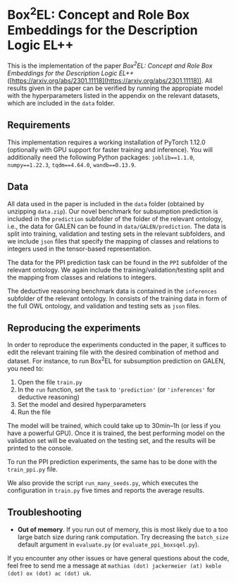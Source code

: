 # Box<sup>2</sup>EL: Concept and Role Box Embeddings for the Description Logic EL++

This is the implementation of the paper *Box<sup>2</sup>EL: Concept and Role Box Embeddings for the Description Logic EL++* ([https://arxiv.org/abs/2301.11118](https://arxiv.org/abs/2301.11118)). All results given in the paper can be verified by running the appropiate model with the hyperparameters listed in the appendix on the relevant datasets, which are included in the `data` folder.

## Requirements

This implementation requires a working installation of PyTorch 1.12.0 (optionally with GPU support for faster training and inference). You will additionally need the following Python packages: `joblib==1.1.0`, `numpy==1.22.3`, `tqdm==4.64.0`, `wandb==0.13.9`.

## Data

All data used in the paper is included in the `data` folder (obtained by unzipping `data.zip`). Our novel benchmark for subsumption prediction is included in the `prediction` subfolder of the folder of the relevant ontology, i.e., the data for GALEN can be found in `data/GALEN/prediction`. The data is split into training, validation and testing sets in the relevant subfolders, and we include `json` files that specify the mapping of classes and relations to integers used in the tensor-based representation.

The data for the PPI prediction task can be found in the `PPI` subfolder of the relevant ontology. We again include the training/validation/testing split and the mapping from classes and relations to integers.

The deductive reasoning benchmark data is contained in the `inferences` subfolder of the relevant ontology. In consists of the training data in form of the full OWL ontology, and validation and testing sets as `json` files.

## Reproducing the experiments

In order to reproduce the experiments conducted in the paper, it suffices to edit the relevant training file with the desired combination of method and dataset. For instance, to run Box<sup>2</sup>EL for subsumption prediction on GALEN, you need to:
1. Open the file `train.py`
2. In the `run` function, set the `task` to `'prediction'` (or `'inferences'` for deductive reasoning)
3. Set the model and desired hyperparameters
4. Run the file

The model will be trained, which could take up to 30min–1h (or less if you have a powerful GPU). Once it is trained, the best performing model on the validation set will be evaluated on the testing set, and the results will be printed to the console.

To run the PPI prediction experiments, the same has to be done with the `train_ppi.py` file.

We also provide the script `run_many_seeds.py`, which executes the configuration in `train.py` five times and reports the average results.

## Troubleshooting

* **Out of memory**. If you run out of memory, this is most likely due to a too large batch size during rank computation. Try decreasing the `batch_size` default argument in `evaluate.py` (or `evaluate_ppi_boxsqel.py`).

If you encounter any other issues or have general questions about the code, feel free to send me a message at `mathias (dot) jackermeier (at) keble (dot) ox (dot) ac (dot) uk`.
